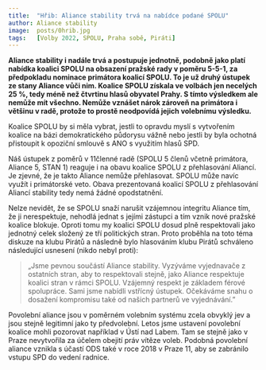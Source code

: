 ```yaml
---
title:  "Hřib: Aliance stability trvá na nabídce podané SPOLU"
author: Aliance stability
image:  posts/0hrib.jpg
tags:   [Volby 2022, SPOLU, Praha sobě, Piráti]
---
```


**Aliance stability i nadále trvá a postupuje jednotně, podobně jako platí nabídka koalici SPOLU na obsazení pražské rady v poměru 5-5-1, za předpokladu nominace primátora koalicí SPOLU. To je už druhý ústupek ze stany Aliance vůči nim. Koalice SPOLU získala ve volbách jen necelých 25 %, tedy méně než čtvrtinu hlasů obyvatel Prahy. S tímto výsledkem ale nemůže mít všechno. Nemůže vznášet nárok zároveň na primátora i většinu v radě, protože to prostě neodpovídá jejich volebnímu výsledku.**

Koalice SPOLU by si měla vybrat, jestli to opravdu myslí s vytvořením koalice na bázi demokratického půdorysu vážně nebo jestli by byla ochotná přistoupit k opoziční smlouvě s ANO s využitím hlasů SPD. 

Náš ústupek z poměrů v 11členné radě (SPOLU 5 členů včetně primátora, Aliance 5, STAN 1) reaguje i na obavu koalice SPOLU z přehlasování Aliancí. Je zjevné, že je takto Aliance nemůže přehlasovat. SPOLU může navíc využít i primátorské veto. Obava prezentovaná koalicí SPOLU z přehlasování Aliancí stability tedy nemá žádné opodstatnění. 

Nelze nevidět, že se SPOLU snaží narušit vzájemnou integritu Aliance tím, že ji nerespektuje, nehodlá jednat s jejími zástupci a tím vznik nové pražské koalice blokuje. Oproti tomu my koalici SPOLU dosud plně respektovali jako jednotný celek složený ze tří politických stran. Proto proběhla na toto téma diskuze na klubu Pirátů a následně bylo hlasováním klubu Pirátů schváleno následující usnesení (nikdo nebyl proti): 

> „Jsme pevnou součástí Aliance stability. Vyzýváme vyjednavače z ostatních stran, aby to respektovali stejně, jako Aliance respektuje koalici stran v rámci SPOLU. Vzájemný respekt je základem férové spolupráce. Sami jsme nabídli vstřícný ústupek. Očekáváme snahu o dosažení kompromisu také od našich partnerů ve vyjednávání.” 

Povolební aliance jsou v poměrném volebním systému zcela obvyklý jev a jsou stejně legitimní jako ty předvolební. Letos jsme ustavení povolební koalice mohli pozorovat například v Ústí nad Labem. Tam se stejně jako v Praze nevytvořila za účelem obejití práv vítěze voleb. Podobná povolební aliance vznikla s účastí ODS také v roce 2018 v Praze 11, aby se zabránilo vstupu SPD do vedení radnice.
